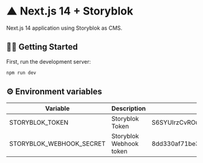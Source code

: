 # ▲ Next.js 14 + Storyblok

Next.js 14 application using Storyblok as CMS.

## 🏃🏻 Getting Started

First, run the development server:

```bash
npm run dev
```

## ⚙️ Environment variables
| Variable                 | Description             | Example                                           |
|--------------------------|-------------------------|---------------------------------------------------|
| STORYBLOK_TOKEN          | Storyblok Token         | S6SYUIrzCvROuST523c96wrr                          |
| STORYBLOK_WEBHOOK_SECRET | Storyblok Webhook token | 8dd330af71be389c096915d92b4d082ebcabbd27          |


